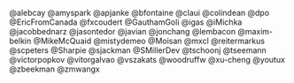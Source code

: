 @alebcay
@amyspark
@apjanke
@bfontaine
@claui
@colindean
@dpo
@EricFromCanada
@fxcoudert
@GauthamGoli
@igas
@iMichka
@jacobbednarz
@jasontedor
@javian
@jonchang
@lembacon
@maxim-belkin
@MikeMcQuaid
@mistydemeo
@Moisan
@mxcl
@reitermarkus
@scpeters
@Sharpie
@sjackman
@SMillerDev
@tschoonj
@tseemann
@victorpopkov
@vitorgalvao
@vszakats
@woodruffw
@xu-cheng
@youtux
@zbeekman
@zmwangx
